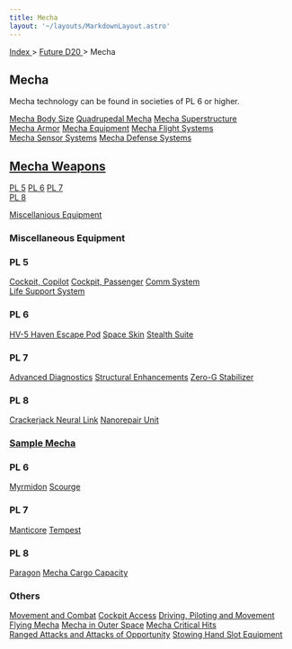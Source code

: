 ```yaml
---
title: Mecha
layout: '~/layouts/MarkdownLayout.astro'
---
```


[ Index ](/) > [ Future D20 ](/future.d20.srd) > Mecha

##  Mecha

Mecha technology can be found in societies of PL 6 or higher.

<div class="border-t border-slate-200 dark:border-slate-700">
  <!-- Row 1 -->
  <div class="flex flex-wrap border-b border-slate-200 dark:border-slate-700">
    <a href="/future.d20.srd/mecha/mecha.body.size" class="flex items-center h-16 px-4 hover:underline w-full lg:w-1/3">Mecha Body Size</a>
    <a href="/future.d20.srd/mecha/quadrupedal.mecha" class="flex items-center h-16 px-4 hover:underline w-full lg:w-1/3 border-t lg:border-t-0 lg:border-l border-slate-200 dark:border-slate-700">Quadrupedal Mecha</a>
    <a href="/future.d20.srd/mecha/mecha.superstructure" class="flex items-center h-16 px-4 hover:underline w-full lg:w-1/3 border-t lg:border-t-0 lg:border-l border-slate-200 dark:border-slate-700">Mecha Superstructure</a>
  </div>
  <!-- Row 2 -->
  <div class="flex flex-wrap border-b border-slate-200 dark:border-slate-700">
    <a href="/future.d20.srd/mecha/mecha.armor" class="flex items-center h-16 px-4 hover:underline w-full lg:w-1/3">Mecha Armor</a>
    <a href="/future.d20.srd/mecha/mecha.equipment" class="flex items-center h-16 px-4 hover:underline w-full lg:w-1/3 border-t lg:border-t-0 lg:border-l border-slate-200 dark:border-slate-700">Mecha Equipment</a>
    <a href="/future.d20.srd/mecha/mecha.flight.systems" class="flex items-center h-16 px-4 hover:underline w-full lg:w-1/3 border-t lg:border-t-0 lg:border-l border-slate-200 dark:border-slate-700">Mecha Flight Systems</a>
  </div>
  <!-- Row 3 (incomplete) -->
  <div class="flex flex-wrap border-b border-slate-200 dark:border-slate-700">
    <a href="/future.d20.srd/mecha/mecha.sensor.systems" class="flex items-center h-16 px-4 hover:underline w-full lg:w-1/3">Mecha Sensor Systems</a>
    <a href="/future.d20.srd/mecha/mecha.defense.systems" class="flex items-center h-16 px-4 hover:underline w-full lg:w-1/3 border-t lg:border-t-0 lg:border-l border-slate-200 dark:border-slate-700">Mecha Defense Systems</a>
  </div>
</div>

## [Mecha Weapons](/future.d20.srd/mecha/mecha.weapons)

 <div class="border-t border-slate-200 dark:border-slate-700">
  <!-- Row 1 -->
  <div class="flex flex-wrap border-b border-slate-200 dark:border-slate-700">
    <a href="/future.d20.srd/mecha/mecha.weapons/mecha.weapons.progress.level.5" class="flex items-center h-16 px-4 hover:underline w-full lg:w-1/3">PL 5</a>
    <a href="/future.d20.srd/mecha/mecha.weapons/mecha.weapons.progress.level.6" class="flex items-center h-16 px-4 hover:underline w-full lg:w-1/3 border-t lg:border-t-0 lg:border-l border-slate-200 dark:border-slate-700">PL 6</a>
    <a href="/future.d20.srd/mecha/mecha.weapons/mecha.weapons.progress.level.7" class="flex items-center h-16 px-4 hover:underline w-full lg:w-1/3 border-t lg:border-t-0 lg:border-l border-slate-200 dark:border-slate-700">PL 7</a>
  </div>
  <!-- Row 2 (incomplete) -->
  <div class="flex flex-wrap border-b border-slate-200 dark:border-slate-700">
    <a href="/future.d20.srd/mecha/mecha.weapons/mecha.weapons.progress.level.8" class="flex items-center h-16 px-4 hover:underline w-full lg:w-1/3">PL 8</a>
  </div>
</div>

[ Miscellanious Equipment ](/future.d20.srd/mecha/miscellanious.equipment)
### Miscellaneous Equipment

### PL 5
<div class="border-t border-slate-200 dark:border-slate-700">
  <!-- Row 1 -->
  <div class="flex flex-wrap border-b border-slate-200 dark:border-slate-700">
    <a href="/future.d20.srd/mecha/miscellanious.equipment/cockpit.copilot" class="flex items-center h-16 px-4 hover:underline w-full lg:w-1/3">Cockpit, Copilot</a>
    <a href="/future.d20.srd/mecha/miscellanious.equipment/cockpit.passenger" class="flex items-center h-16 px-4 hover:underline w-full lg:w-1/3 border-t lg:border-t-0 lg:border-l border-slate-200 dark:border-slate-700">Cockpit, Passenger</a>
    <a href="/future.d20.srd/mecha/miscellanious.equipment/comm.system" class="flex items-center h-16 px-4 hover:underline w-full lg:w-1/3 border-t lg:border-t-0 lg:border-l border-slate-200 dark:border-slate-700">Comm System</a>
  </div>
  <!-- Row 2 -->
  <div class="flex flex-wrap border-b border-slate-200 dark:border-slate-700">
    <a href="/future.d20.srd/mecha/miscellanious.equipment/life.support.system" class="flex items-center h-16 px-4 hover:underline w-full lg:w-1/3">Life Support System</a>
  </div>
</div>

### PL 6
<div class="border-t border-slate-200 dark:border-slate-700">
  <div class="flex flex-wrap border-b border-slate-200 dark:border-slate-700">
    <a href="/future.d20.srd/mecha/miscellanious.equipment/hv5.haven.escape.pod" class="flex items-center h-16 px-4 hover:underline w-full lg:w-1/3">HV-5 Haven Escape Pod</a>
    <a href="/future.d20.srd/mecha/miscellanious.equipment/space.skin" class="flex items-center h-16 px-4 hover:underline w-full lg:w-1/3 border-t lg:border-t-0 lg:border-l border-slate-200 dark:border-slate-700">Space Skin</a>
    <a href="/future.d20.srd/mecha/miscellanious.equipment/stealth.suite" class="flex items-center h-16 px-4 hover:underline w-full lg:w-1/3 border-t lg:border-t-0 lg:border-l border-slate-200 dark:border-slate-700">Stealth Suite</a>
  </div>
</div>

### PL 7
<div class="border-t border-slate-200 dark:border-slate-700">
  <div class="flex flex-wrap border-b border-slate-200 dark:border-slate-700">
    <a href="/future.d20.srd/mecha/miscellanious.equipment/advanced.diagnostics" class="flex items-center h-16 px-4 hover:underline w-full lg:w-1/3">Advanced Diagnostics</a>
    <a href="/future.d20.srd/mecha/miscellanious.equipment/structural.enhancement" class="flex items-center h-16 px-4 hover:underline w-full lg:w-1/3 border-t lg:border-t-0 lg:border-l border-slate-200 dark:border-slate-700">Structural Enhancements</a>
    <a href="/future.d20.srd/mecha/miscellanious.equipment/zero.g.stabilizer" class="flex items-center h-16 px-4 hover:underline w-full lg:w-1/3 border-t lg:border-t-0 lg:border-l border-slate-200 dark:border-slate-700">Zero-G Stabilizer</a>
  </div>
</div>

### PL 8
<div class="border-t border-slate-200 dark:border-slate-700">
  <div class="flex flex-wrap border-b border-slate-200 dark:border-slate-700">
    <a href="/future.d20.srd/mecha/miscellanious.equipment/crackerjack.neural.link" class="flex items-center h-16 px-4 hover:underline w-full lg:w-1/3">Crackerjack Neural Link</a>
    <a href="/future.d20.srd/mecha/miscellanious.equipment/nanorepair.unit" class="flex items-center h-16 px-4 hover:underline w-full lg:w-1/3 border-t lg:border-t-0 lg:border-l border-slate-200 dark:border-slate-700">Nanorepair Unit</a>
  </div>
</div>


### [Sample Mecha](/future.d20.srd/mecha/sample.mecha)

### PL 6
<div class="border-t border-slate-200 dark:border-slate-700">
  <div class="flex flex-wrap border-b border-slate-200 dark:border-slate-700">
    <a href="/future.d20.srd/mecha/sample.mecha/myrmidon" class="flex items-center h-16 px-4 hover:underline w-full lg:w-1/3">Myrmidon</a>
    <a href="/future.d20.srd/mecha/sample.mecha/scourge" class="flex items-center h-16 px-4 hover:underline w-full lg:w-1/3 border-t lg:border-t-0 lg:border-l border-slate-200 dark:border-slate-700">Scourge</a>
  </div>
</div>

### PL 7
<div class="border-t border-slate-200 dark:border-slate-700">
  <div class="flex flex-wrap border-b border-slate-200 dark:border-slate-700">
    <a href="/future.d20.srd/mecha/sample.mecha/manticore" class="flex items-center h-16 px-4 hover:underline w-full lg:w-1/3">Manticore</a>
    <a href="/future.d20.srd/mecha/sample.mecha/tempest" class="flex items-center h-16 px-4 hover:underline w-full lg:w-1/3 border-t lg:border-t-0 lg:border-l border-slate-200 dark:border-slate-700">Tempest</a>
  </div>
</div>


### PL 8
<div class="border-t border-slate-200 dark:border-slate-700">
  <div class="flex flex-wrap border-b border-slate-200 dark:border-slate-700">
    <!-- First Cell -->
    <a href="/future.d20.srd/mecha/sample.mecha/paragon" class="flex items-center h-16 px-4 hover:underline w-full lg:w-1/3">Paragon</a>
    <!-- Second Cell -->
    <a href="/future.d20.srd/mecha/mecha.cargo.capacity" class="flex items-center h-16 px-4 hover:underline w-full lg:w-1/3 border-t lg:border-t-0 lg:border-l border-slate-200 dark:border-slate-700">Mecha Cargo Capacity</a>
  </div>
</div>

### Others
<div class="border-t border-slate-200 dark:border-slate-700 mt-4">
  <!-- Row 1 -->
  <div class="flex flex-wrap border-b border-slate-200 dark:border-slate-700">
    <a href="/future.d20.srd/mecha/movement.and.combat" class="flex items-center h-16 px-4 hover:underline w-full lg:w-1/3">Movement and Combat</a>
    <a href="/future.d20.srd/mecha/cockpit.access" class="flex items-center h-16 px-4 hover:underline w-full lg:w-1/3 border-t lg:border-t-0 lg:border-l border-slate-200 dark:border-slate-700">Cockpit Access</a>
    <a href="/future.d20.srd/mecha/driving.piloting.and.movement" class="flex items-center h-16 px-4 hover:underline w-full lg:w-1/3 border-t lg:border-t-0 lg:border-l border-slate-200 dark:border-slate-700">Driving, Piloting and Movement</a>
  </div>
  <!-- Row 2 -->
  <div class="flex flex-wrap border-b border-slate-200 dark:border-slate-700">
    <a href="/future.d20.srd/mecha/flying.mecha" class="flex items-center h-16 px-4 hover:underline w-full lg:w-1/3">Flying Mecha</a>
    <a href="/future.d20.srd/mecha/mecha.in.outer.space" class="flex items-center h-16 px-4 hover:underline w-full lg:w-1/3 border-t lg:border-t-0 lg:border-l border-slate-200 dark:border-slate-700">Mecha in Outer Space</a>
    <a href="/future.d20.srd/mecha/mecha.critical.hits" class="flex items-center h-16 px-4 hover:underline w-full lg:w-1/3 border-t lg:border-t-0 lg:border-l border-slate-200 dark:border-slate-700">Mecha Critical Hits</a>
  </div>
  <!-- Row 3 -->
  <div class="flex flex-wrap border-b border-slate-200 dark:border-slate-700">
    <a href="/future.d20.srd/mecha/ranged.attacks.and.attacks.of.opportunity" class="flex items-center h-16 px-4 hover:underline w-full lg:w-1/3">Ranged Attacks and Attacks of Opportunity</a>
    <a href="/future.d20.srd/mecha/stowing.hand.slot.equipment" class="flex items-center h-16 px-4 hover:underline w-full lg:w-1/3 border-t lg:border-t-0 lg:border-l border-slate-200 dark:border-slate-700">Stowing Hand Slot Equipment</a>
  </div>
</div>